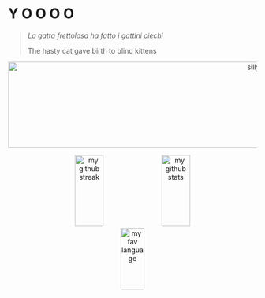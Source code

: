 # Y O O O O 

> *La gatta frettolosa ha fatto i gattini ciechi*
> 
> The hasty cat gave birth to blind kittens

<p align="center">
  <a href="#"><img height="175px" width="1000px" src="https://media.tenor.com/ayQz8C6VtYQAAAAi/arima-kana-speech-bubble.gif" alt="silly gif" /></a>
</p>

<p align="center">
  <a href="#"><img width="34%" height="145px" src="https://github-readme-streak-stats.herokuapp.com/?user=dheanka73" alt="my github streak" /></a>
  <a href="#"><img width="34%" height="145px" src="https://github-readme-stats-eight-theta.vercel.app/api?username=dheanka73&show_icons=true&include_all_commits=true&count_private=true" alt="my github stats" /></a>
  <a href="#"><img width="31%" height="125px" src="https://github-readme-stats.vercel.app/api/top-langs?username=dheanka73&show_icons=true&locale=en&layout=compact" alt="my fav language" /></a>
</p>

